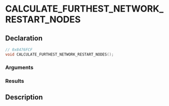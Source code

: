# CALCULATE_FURTHEST_NETWORK_RESTART_NODES

## Declaration
```cpp
// 0x8476FCF
void CALCULATE_FURTHEST_NETWORK_RESTART_NODES();
```

### Arguments

### Results

## Description
